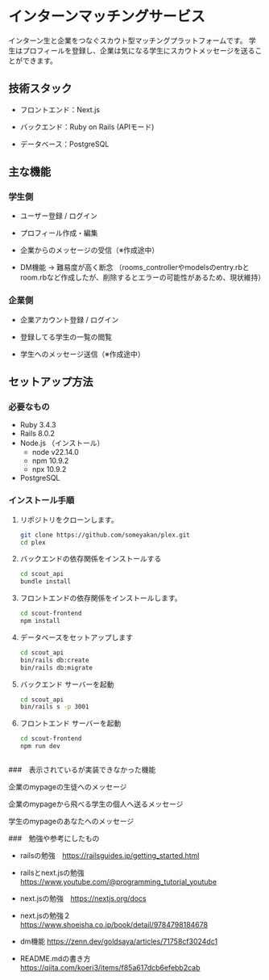 # インターンマッチングサービス
インターン生と企業をつなぐスカウト型マッチングプラットフォームです。
学生はプロフィールを登録し、企業は気になる学生にスカウトメッセージを送ることができます。

## 技術スタック

- フロントエンド：Next.js

- バックエンド：Ruby on Rails (APIモード)

- データベース：PostgreSQL

## 主な機能

### 学生側
- ユーザー登録 / ログイン

- プロフィール作成・編集

- 企業からのメッセージの受信（※作成途中）

- DM機能 → 難易度が高く断念
（rooms_controllerやmodelsのentry.rbとroom.rbなど作成したが、削除するとエラーの可能性があるため、現状維持）


### 企業側

- 企業アカウント登録 / ログイン

- 登録してる学生の一覧の閲覧 

- 学生へのメッセージ送信（※作成途中）



## セットアップ方法

### 必要なもの

- Ruby  3.4.3
- Rails 8.0.2
- Node.js （インストール）
    - node v22.14.0
    - npm  10.9.2
    - npx  10.9.2
- PostgreSQL


### インストール手順

1. リポジトリをクローンします。

   ```bash
   git clone https://github.com/someyakan/plex.git
   cd plex

2. バックエンドの依存関係をインストールする
    ```bash 
    cd scout_api
    bundle install

3. フロントエンドの依存関係をインストールします。
    ```bash
    cd scout-frontend
    npm install

4. データベースをセットアップします
    ```bash
    cd scout_api
    bin/rails db:create
    bin/rails db:migrate

5. バックエンド サーバーを起動
    ```bash
    cd scout_api
    bin/rails s -p 3001

6. フロントエンド サーバーを起動
    ```bash
    cd scout-frontend
    npm run dev



###　表示されているが実装できなかった機能

企業のmypageの生徒へのメッセージ



企業のmypageから飛べる学生の個人へ送るメッセージ

学生のmypageのあなたへのメッセージ

###　勉強や参考にしたもの

- railsの勉強　https://railsguides.jp/getting_started.html
- railsとnext.jsの勉強　https://www.youtube.com/@programming_tutorial_youtube

- next.jsの勉強　https://nextjs.org/docs
- next.jsの勉強２　https://www.shoeisha.co.jp/book/detail/9784798184678



- dm機能 https://zenn.dev/goldsaya/articles/71758cf3024dc1


- README.mdの書き方　https://qiita.com/koeri3/items/f85a617dcb6efebb2cab